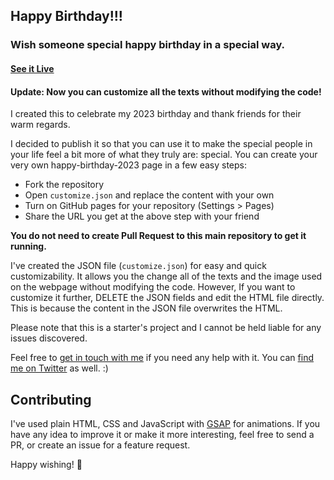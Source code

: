 ## Happy Birthday!!!

### Wish someone special happy birthday in a special way.

#### [See it Live](https://faahim.github.io/happy-birthday/)

#### Update: Now you can customize all the texts without modifying the code!

I created this to celebrate my 2023 birthday and thank friends for their warm regards.

I decided to publish it so that you can use it to make the special people in your life feel a bit more of what they truly are: special.
You can create your very own happy-birthday-2023 page in a few easy steps:

* Fork the repository
* Open `customize.json` and replace the content with your own
* Turn on GitHub pages for your repository (Settings > Pages)
* Share the URL you get at the above step with your friend

**You do not need to create Pull Request to this main repository to get it running.**

I've created the JSON file (`customize.json`) for easy and quick customizability. It allows you the change all of the texts and the image used on the webpage without modifying the code. However, If you want to customize it further, DELETE the JSON fields and edit the HTML file directly. This is because the content in the JSON file overwrites the HTML.

Please note that this is a starter's project and I cannot be held liable for any issues discovered.

Feel free to [get in touch with me](mailto:robinapy@outlook.com) if you need any help with it. You can [find me on Twitter](https://twitter.com/msk_robin) as well. :)


## Contributing

I've used plain HTML, CSS and JavaScript with [GSAP](https://greensock.com/gsap) for animations.
If you have any idea to improve it or make it more interesting, feel free to send a PR, or create an issue for a feature request.

Happy wishing! 🎉
